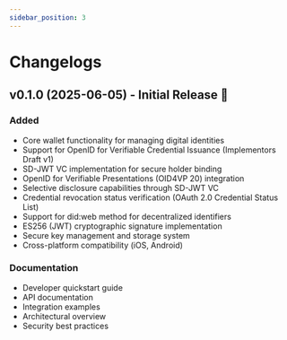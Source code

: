 ```yaml
---
sidebar_position: 3
---
```


# Changelogs

## v0.1.0 (2025-06-05) - Initial Release 🚀

### Added

- Core wallet functionality for managing digital identities
- Support for OpenID for Verifiable Credential Issuance (Implementors Draft v1)
- SD-JWT VC implementation for secure holder binding
- OpenID for Verifiable Presentations (OID4VP 20) integration
- Selective disclosure capabilities through SD-JWT VC
- Credential revocation status verification (OAuth 2.0 Credential Status List)
- Support for did:web method for decentralized identifiers
- ES256 (JWT) cryptographic signature implementation
- Secure key management and storage system
- Cross-platform compatibility (iOS, Android)

### Documentation

- Developer quickstart guide
- API documentation
- Integration examples
- Architectural overview
- Security best practices
